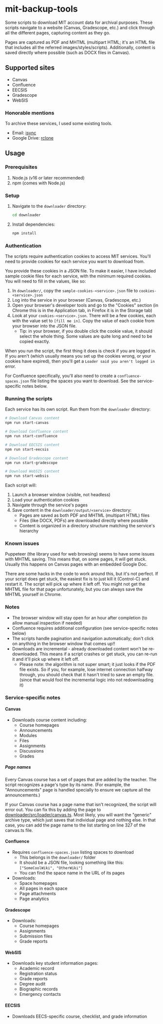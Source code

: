 # mit-backup-tools
Some scripts to download MIT account data for archival purposes. These scripts navigate to a website (Canvas, Gradescope, etc.) and click through all the different pages, capturing content as they go.

Pages are captured as PDF and MHTML (multipart HTML; it's an HTML file that includes all the referred images/styles/scripts). Additionally, content is saved directly where possible (such as DOCX files in Canvas).

## Supported sites
* Canvas
* Confluence
* EECSIS
* Gradescope
* WebSIS

### Honorable mentions
To archive these services, I used some existing tools.

* Email: [isync](https://wiki.archlinux.org/title/Isync)
* Google Drive: [rclone](https://rclone.org/)

## Usage

### Prerequisites
1. Node.js (v16 or later recommended)
2. npm (comes with Node.js)

### Setup
1. Navigate to the `downloader` directory:
   ```bash
   cd downloader
   ```
2. Install dependencies:
   ```bash
   npm install
   ```

### Authentication
The scripts require authentication cookies to access MIT services. You'll need to provide cookies for each service you want to download from.

You provide these cookies in a JSON file. To make it easier, I have included sample cookie files for each service, with the minimum required cookies. You will need to fill in the values, like so:

1. In `downloader/`, copy the `sample-cookies-<service>.json` file to `cookies-<service>.json`
2. Log into the service in your browser (Canvas, Gradescope, etc.)
3. Open your browser's developer tools and go to the "Cookies" section (in Chrome this is in the Application tab, in Firefox it is in the Storage tab)
4. Look at your `cookies-<service>.json`. There will be a few cookies, each with the value set to `[fill me in]`. Copy the value of each cookie from your browser into the JSON file.
	* Tip: in your browser, if you double click the cookie value, it should select the whole thing. Some values are quite long and need to be copied exactly.

When you run the script, the first thing it does is check if you are logged in. If you aren't (which usually means you set up the cookies wrong, or your cookies have expired), then you'll get a `Loader said you aren't logged in` error.

For Confluence specifically, you'll also need to create a `confluence-spaces.json` file listing the spaces you want to download. See the service-specific notes below.

### Running the scripts
Each service has its own script. Run them from the `downloader` directory:

```bash
# Download Canvas content
npm run start-canvas

# Download Confluence content
npm run start-confluence

# Download EECSIS content
npm run start-eecsis

# Download Gradescope content
npm run start-gradescope

# Download WebSIS content
npm run start-websis
```

Each script will:
1. Launch a browser window (visible, not headless)
2. Load your authentication cookies
3. Navigate through the service's pages
4. Save content in the `downloader/output/<service>` directory:
   * Pages are saved as both PDF and MHTML (multipart HTML) files
   * Files (like DOCX, PDFs) are downloaded directly where possible
   * Content is organized in a directory structure matching the service's hierarchy

### Known issues
Puppeteer (the library used for web browsing) seems to have some issues with MHTML saving. This means that, on some pages, it will get stuck. Usually this happens on Canvas pages with an embedded Google Doc.

There are some hacks in the code to work around this, but it's not perfect. If your script does get stuck, the easiest fix is to just kill it (Control-C) and restart it. The script will pick up where it left off. You might not get the MHTML file for that page unfortunately, but you can always save the MHTML yourself in Chrome.

### Notes
* The browser window will stay open for an hour after completion (to allow manual inspection if needed)
* Confluence requires additional configuration (see service-specific notes below)
* The scripts handle pagination and navigation automatically; don't click on anything in the browser window that comes up!!
* Downloads are incremental - already downloaded content won't be re-downloaded. This means if a script crashes or get stuck, you can re-run it and it'll pick up where it left off.
	* Please note: the algorithm is not super smart; it just looks if the PDF file exists. So if you, for example, lose internet connection halfway through, you should check that it hasn't tried to save an empty file. (since that would fool the incremental logic into not redownloading it)

### Service-specific notes

#### Canvas
* Downloads course content including:
  * Course homepages
  * Announcements
  * Modules
  * Files
  * Assignments
  * Discussions
  * Grades

##### Page names
Every Canvas course has a set of pages that are added by the teacher. The script recognizes a page's type by its name. (For example, the "Announcements" page is handled specially to ensure we capture all the announcements.)

If your Canvas course has a page name that isn't recognized, the script will error out. You can fix this by adding the page to [downloader/src/loader/canvas.ts](./downloader/src/loader/canvas.ts#L327). Most likely, you will want the "generic" archive type, which just saves that individual page and nothing else. In that case, you can add the page name to the list starting on line 327 of the canvas.ts file.

#### Confluence
* Requires `confluence-spaces.json` listing spaces to download
  * This belongs in the `downloader/` folder
  * It should be a JSON file, looking something like this: `["SomeCoolWiki", "OtherWiki"]`
  * You can find the space name in the URL of its pages
* Downloads:
  * Space homepages
  * All pages in each space
  * Page attachments
  * Page analytics

#### Gradescope
* Downloads:
  * Course homepages
  * Assignments
  * Submission files
  * Grade reports

#### WebSIS
* Downloads key student information pages:
  * Academic record
  * Registration status
  * Grade reports
  * Degree audit
  * Biographic records
  * Emergency contacts

#### EECSIS
* Downloads EECS-specific course, checklist, and grade information
